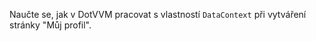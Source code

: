 ﻿---
Title: DataContext
Image: /images/Icons/ico-lesson-2.svg
Status: Released
---

Naučte se, jak v DotVVM pracovat s vlastností `DataContext` při vytváření stránky "Můj profil".
